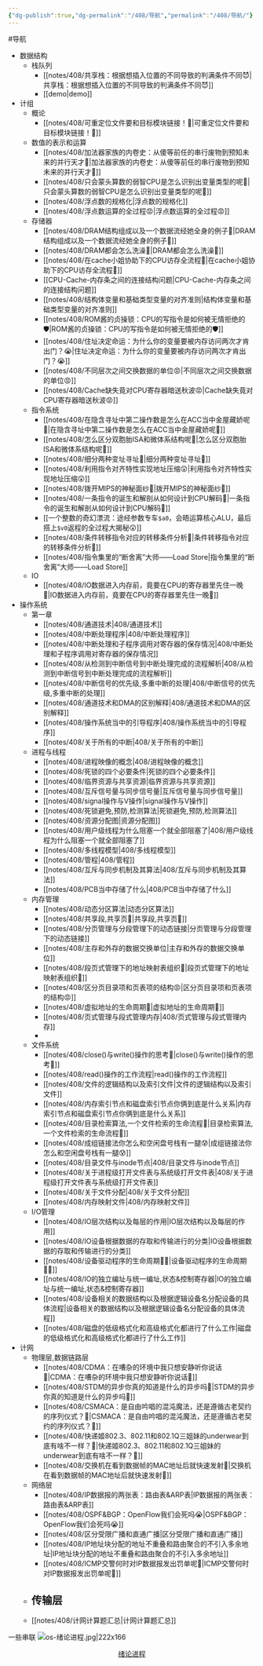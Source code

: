 ```yaml
---
{"dg-publish":true,"dg-permalink":"/408/导航","permalink":"/408/导航/"}
---
```



#导航
- 数据结构
	- 栈队列
		- [[notes/408/共享栈：根据想插入位置的不同导致的判满条件不同😈\|共享栈：根据想插入位置的不同导致的判满条件不同😈]]
		- [[demo\|demo]]
- 计组
	- 概论
		- [[notes/408/可重定位文件要和目标模块链接！🥵\|可重定位文件要和目标模块链接！🥵]]
	- 数值的表示和运算
		- [[notes/408/加法器家族的内卷史：从傻等前任的串行废物到预知未来的并行天才🤔\|加法器家族的内卷史：从傻等前任的串行废物到预知未来的并行天才🤔]]
		- [[notes/408/只会蒙头算数的弱智CPU是怎么识别出变量类型的呢🤔\|只会蒙头算数的弱智CPU是怎么识别出变量类型的呢🤔]]
		- [[notes/408/浮点数的规格化\|浮点数的规格化]]
		- [[notes/408/浮点数运算的全过程😡\|浮点数运算的全过程😡]]
	- 存储器
		- [[notes/408/DRAM结构组成以及一个数据流经她全身的例子🥵\|DRAM结构组成以及一个数据流经她全身的例子🥵]]
		- [[notes/408/DRAM都会怎么洗澡🥵\|DRAM都会怎么洗澡🥵]]
		- [[notes/408/在cache小姐协助下的CPU访存全流程🤔\|在cache小姐协助下的CPU访存全流程🤔]]
		- [[CPU-Cache-内存条之间的连接结构问题\|CPU-Cache-内存条之间的连接结构问题]]
		- [[notes/408/结构体变量和基础类型变量的对齐准则\|结构体变量和基础类型变量的对齐准则]]
		- [[notes/408/ROM酱的贞操锁：CPU的写指令是如何被无情拒绝的🛡️\|ROM酱的贞操锁：CPU的写指令是如何被无情拒绝的🛡️]]
		- [[notes/408/住址决定命运：为什么你的变量要被内存访问两次才肯出门？😭\|住址决定命运：为什么你的变量要被内存访问两次才肯出门？😭]]
		- [[notes/408/不同层次之间交换数据的单位😡\|不同层次之间交换数据的单位😡]]
		- [[notes/408/Cache缺失竟对CPU寄存器暗送秋波😡\|Cache缺失竟对CPU寄存器暗送秋波😡]]
	- 指令系统
		- [[notes/408/在隐含寻址中第二操作数是怎么在ACC当中金屋藏娇呢🤔\|在隐含寻址中第二操作数是怎么在ACC当中金屋藏娇呢🤔]]
		- [[notes/408/怎么区分双胞胎ISA和微体系结构呢🤔\|怎么区分双胞胎ISA和微体系结构呢🤔]]
		- [[notes/408/细分两种变址寻址🤔\|细分两种变址寻址🤔]]
		- [[notes/408/利用指令对齐特性实现地址压缩😲\|利用指令对齐特性实现地址压缩😲]]
		- [[notes/408/拨开MIPS的神秘面纱🥵\|拨开MIPS的神秘面纱🥵]]
		- [[notes/408/一条指令的诞生和解剖从如何设计到CPU解码🤔\|一条指令的诞生和解剖从如何设计到CPU解码🤔]]
		- [[一个整数的奇幻漂流：途经参数专车`$a0`，会晤运算核心ALU，最后搭上`$v0`返程的全过程大揭秘😲]]
		- [[notes/408/条件转移指令对应的转移条件分析🤔\|条件转移指令对应的转移条件分析🤔]]
		- [[notes/408/指令集里的“断舍离”大师——Load Store\|指令集里的“断舍离”大师——Load Store]]
	- IO
		- [[notes/408/IO数据进入内存前，竟要在CPU的寄存器里先住一晚🥵\|IO数据进入内存前，竟要在CPU的寄存器里先住一晚🥵]]
- 操作系统
	- 第一章
		- [[notes/408/通道技术\|408/通道技术]]
		- [[notes/408/中断处理程序\|408/中断处理程序]]
		- [[notes/408/中断处理和子程序调用对寄存器的保存情况\|408/中断处理和子程序调用对寄存器的保存情况]]
		- [[notes/408/从检测到中断信号到中断处理完成的流程解析\|408/从检测到中断信号到中断处理完成的流程解析]]
		- [[notes/408/中断信号的优先级,多重中断的处理\|408/中断信号的优先级,多重中断的处理]]
		- [[notes/408/通道技术和DMA的区别解释\|408/通道技术和DMA的区别解释]]
		- [[notes/408/操作系统当中的引导程序\|408/操作系统当中的引导程序]]
		- [[notes/408/关于所有的中断\|408/关于所有的中断]]
	- 进程与线程
		- [[notes/408/进程映像的概念\|408/进程映像的概念]]
		- [[notes/408/死锁的四个必要条件\|死锁的四个必要条件]]
		- [[notes/408/临界资源与共享资源\|临界资源与共享资源]]
		- [[notes/408/互斥信号量与同步信号量\|互斥信号量与同步信号量]]
		- [[notes/408/signal操作与V操作\|signal操作与V操作]]
		- [[notes/408/死锁避免,预防,检测算法\|死锁避免,预防,检测算法]]
		- [[notes/408/资源分配图\|资源分配图]]
		- [[notes/408/用户级线程为什么阻塞一个就全部阻塞了\|408/用户级线程为什么阻塞一个就全部阻塞了]]
		- [[notes/408/多线程模型\|408/多线程模型]]
		- [[notes/408/管程\|408/管程]]
		- [[notes/408/互斥与同步机制及其算法\|408/互斥与同步机制及其算法]]
		- [[notes/408/PCB当中存储了什么\|408/PCB当中存储了什么]]
	- 内存管理
		- [[notes/408/动态分区算法\|动态分区算法]]
		- [[notes/408/共享段,共享页🤔\|共享段,共享页🤔]]
		- [[notes/408/分页管理与分段管理下的动态链接\|分页管理与分段管理下的动态链接]]
		- [[notes/408/主存和外存的数据交换单位\|主存和外存的数据交换单位]]
		- [[notes/408/段页式管理下的地址映射表组织🥰\|段页式管理下的地址映射表组织🥰]]
		- [[notes/408/区分页目录项和页表项的结构😡\|区分页目录项和页表项的结构😡]]
		- [[notes/408/虚拟地址的生命周期🥰\|虚拟地址的生命周期🥰]]
		- [[notes/408/页式管理与段式管理内存\|408/页式管理与段式管理内存]]
		- 
	- 文件系统
		- [[notes/408/close()与write()操作的思考🤔\|close()与write()操作的思考🤔]]
		- [[notes/408/read()操作的工作流程\|read()操作的工作流程]]
		- [[notes/408/文件的逻辑结构以及索引文件\|文件的逻辑结构以及索引文件]]
		- [[notes/408/内存索引节点和磁盘索引节点你俩到底是什么关系\|内存索引节点和磁盘索引节点你俩到底是什么关系]]
		- [[notes/408/目录检索算法,一个文件检索的生命流程🤔\|目录检索算法,一个文件检索的生命流程🤔]]
		- [[notes/408/成组链接法你怎么和空闲盘号栈有一腿😰\|成组链接法你怎么和空闲盘号栈有一腿😰]]
		- [[notes/408/目录文件与inode节点\|408/目录文件与inode节点]]
		- [[notes/408/关于进程级打开文件表与系统级打开文件表\|408/关于进程级打开文件表与系统级打开文件表]]
		- [[notes/408/关于文件分配\|408/关于文件分配]]
		- [[notes/408/内存映射文件\|408/内存映射文件]]
	- I/O管理
		- [[notes/408/IO层次结构以及每层的作用\|IO层次结构以及每层的作用]]
		- [[notes/408/IO设备根据数据的存取和传输进行的分类\|IO设备根据数据的存取和传输进行的分类]]
		- [[notes/408/设备驱动程序的生命周期😮‍💨\|设备驱动程序的生命周期😮‍💨]]
		- [[notes/408/IO的独立编址与统一编址,状态&控制寄存器\|IO的独立编址与统一编址,状态&控制寄存器]]
		- [[notes/408/设备相关的数据结构以及根据逻辑设备名分配设备的具体流程\|设备相关的数据结构以及根据逻辑设备名分配设备的具体流程]]
		- [[notes/408/磁盘的低级格式化和高级格式化都进行了什么工作\|磁盘的低级格式化和高级格式化都进行了什么工作]]
- 计网
	- 物理层,数据链路层
		- [[notes/408/CDMA：在嘈杂的环境中我只想安静听你说话🥰\|CDMA：在嘈杂的环境中我只想安静听你说话🥰]]
		- [[notes/408/STDM的异步你真的知道是什么的异步吗🤔\|STDM的异步你真的知道是什么的异步吗🤔]]
		- [[notes/408/CSMACA：是自由吟唱的混沌魔法，还是遵循古老契约的序列仪式？🤔\|CSMACA：是自由吟唱的混沌魔法，还是遵循古老契约的序列仪式？🤔]]
		- [[notes/408/快递姬802.3、802.11和802.1Q三姐妹的underwear到底有啥不一样？🤔\|快递姬802.3、802.11和802.1Q三姐妹的underwear到底有啥不一样？🤔]]
		- [[notes/408/交换机在看到数据帧的MAC地址后就快速发射🥵\|交换机在看到数据帧的MAC地址后就快速发射🥵]]
	- 网络层
		- [[notes/408/IP数据报的两张表：路由表&ARP表\|IP数据报的两张表：路由表&ARP表]]
		- [[notes/408/OSPF&BGP：OpenFlow我们会死吗😭\|OSPF&BGP：OpenFlow我们会死吗😭]]
		- [[notes/408/区分受限广播和直通广播\|区分受限广播和直通广播]]
		- [[notes/408/IP地址块分配的地址不重叠和路由聚合的不引入多余地址\|IP地址块分配的地址不重叠和路由聚合的不引入多余地址]]
		- [[notes/408/ICMP交警何时对IP数据报发出罚单呢🤔\|ICMP交警何时对IP数据报发出罚单呢🤔]]
	- 传输层
		- 
	- [[notes/408/计网计算题汇总\|计网计算题汇总]]

一些串联
![os-绪论进程.jpg|222x166](/img/user/%E9%99%84%E4%BB%B6/os-%E7%BB%AA%E8%AE%BA%E8%BF%9B%E7%A8%8B.jpg)
<div style="text-align: center;">
  <a href="/408/绪论进程">绪论进程</a>
</div>

